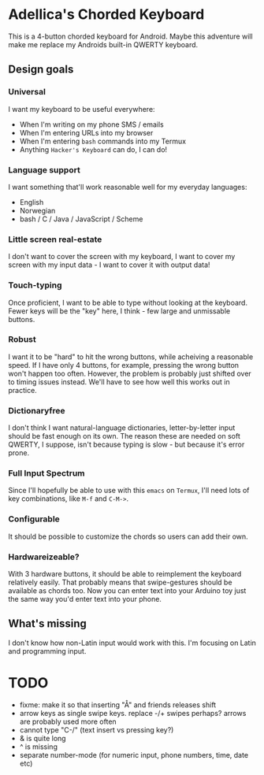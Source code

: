 
# Adellica's Chorded Keyboard

This is a 4-button chorded keyboard for Android. Maybe this adventure
will make me replace my Androids built-in QWERTY keyboard.

## Design goals

### Universal

I want my keyboard to be useful everywhere:

- When I'm writing on my phone SMS / emails
- When I'm entering URLs into my browser
- When I'm entering `bash` commands into my Termux
- Anything `Hacker's Keyboard` can do, I can do!

### Language support

I want something that'll work reasonable well for my everyday
languages:

- English
- Norwegian
- bash / C / Java / JavaScript / Scheme

### Little screen real-estate

I don't want to cover the screen with my keyboard, I want to cover my
screen with my input data - I want to cover it with output data!

### Touch-typing

Once proficient, I want to be able to type without looking at the
keyboard. Fewer keys will be the "key" here, I think - few large and
unmissable buttons.

### Robust

I want it to be "hard" to hit the wrong buttons, while acheiving a
reasonable speed. If I have only 4 buttons, for example, pressing the
wrong button won't happen too often. However, the problem is probably
just shifted over to timing issues instead. We'll have to see how well
this works out in practice.

### Dictionaryfree

I don't think I want natural-language dictionaries, letter-by-letter
input should be fast enough on its own. The reason these are needed on
soft QWERTY, I suppose, isn't because typing is slow - but because
it's error prone.

### Full Input Spectrum

Since I'll hopefully be able to use with this `emacs` on `Termux`,
I'll need lots of key combinations, like `M-f` and `C-M->`.

### Configurable

It should be possible to customize the chords so users can add their
own.

### Hardwareizeable?

With 3 hardware buttons, it should be able to reimplement the keyboard
relatively easily. That probably means that swipe-gestures should be
available as chords too. Now you can enter text into your Arduino toy
just the same way you'd enter text into your phone.

## What's missing

I don't know how non-Latin input would work with this. I'm focusing on
Latin and programming input.


# TODO

- fixme: make it so that inserting "Å" and friends releases shift
- arrow keys as single swipe keys. replace -/+ swipes perhaps? arrows
  are probably used more often
- cannot type "C-/" (text insert vs pressing key?)
- & is quite long
- ^ is missing
- separate number-mode (for numeric input, phone numbers, time, date etc)


